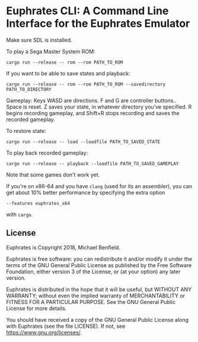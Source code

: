 # Euphrates CLI: A Command Line Interface for the Euphrates Emulator

Make sure SDL is installed.

To play a Sega Master System ROM:
```
cargo run --release -- rom --rom PATH_TO_ROM
```

If you want to be able to save states and playback:

```
cargo run --release -- rom --rom PATH_TO_ROM --savedirectory PATH_TO_DIRECTORY
```

Gameplay: Keys WASD are directions. F and G are controller buttons.. Space is
reset. Z saves your state, in whatever directory you've specified. R begins
recording gameplay, and Shift+R stops recording and saves the recorded gameplay.

To restore state:

```
cargo run --release -- load --loadfile PATH_TO_SAVED_STATE
```

To play back recorded gameplay:

```
cargo run --release -- playback --loadfile PATH_TO_SAVED_GAMEPLAY
```

Note that some games don't work yet.

If you're on x86-64 and you have `clang` (used for its an assembler), you can
get about 10% better performance by specifying the extra option
```
--features euphrates_x64
```
with `cargo`.

## License

Euphrates is Copyright 2018, Michael Benfield.

Euphrates is free software: you can redistribute it and/or modify it under the
terms of the GNU General Public License as published by the Free Software
Foundation, either version 3 of the License, or (at your option) any later
version.

Euphrates is distributed in the hope that it will be useful, but WITHOUT ANY
WARRANTY; without even the implied warranty of MERCHANTABILITY or FITNESS FOR A
PARTICULAR PURPOSE. See the GNU General Public License for more details.

You should have received a copy of the GNU General Public License along with
Euphrates (see the file LICENSE). If not, see <https://www.gnu.org/licenses/>.
